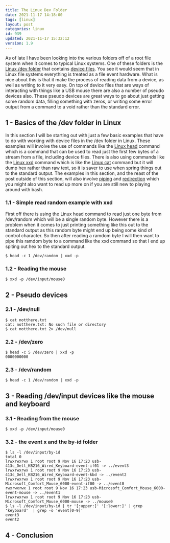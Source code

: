 ```yaml
---
title: The Linux Dev Folder
date: 2021-11-17 14:18:00
tags: [linux]
layout: post
categories: linux
id: 939
updated: 2021-11-17 15:32:12
version: 1.9
---
```


As of late I have been looking into the various folders off of a root file system when it comes to typical Linux systems. One of these folders is the [Linux \/dev folder](https://tldp.org/LDP/sag/html/dev-fs.html) that contains [device files](https://en.wikipedia.org/wiki/Device_file). You see it would seem that in Linux file systems everything is treated as a file event hardware. What is nice about this is that it make the process of reading data from a device, as well as writing to it very easy. On top of device files that are ways of interacting with things like a USB mouse there are also a number of pseudo devices also. These pseudo devices are great ways to go about just getting some random data, filling something with zeros, or writing some error output from a command to a void rather than the standard error.

<!-- more -->


## 1 - Basics of the \/dev folder in Linux

In this section I will be starting out with just a few basic examples that have to do with working with device files in the \/dev folder in Linux. These examples will involve the use of commands like the [Linux head](/2021/03/10/linux-head/) command which is a command that can be used to read just the first few bytes of a stream from a file, including device files. There is also using commands like the [Linux xxd](https://linux.die.net/man/1/xxd) command which is like the [Linux cat](/2020/11/11/linux-cat/) command but it will dump hex rather than raw text, so it is saver to use when spring things out to the standard output. The examples in this section, and the reast of the post outside of this section, will also involve [piping](/2020/10/09/linux-pipe/) and [redirection](/2020/10/02/linux-redirection/) which you might also want to read up more on if you are still new to playing around with bash.

### 1.1 - Simple read random example with xxd

First off there is using the Linux head command to read just one byte from \/dev\/random which will be a single random byte. However there is a problem when it comes to just printing something like this out to the standard output as this random byte might end up being some kind of control character. So then after reading a ramdom byte I will then want to pipe this ramdom byte to a command like the xxd command so that I end up spiting out hex to the standard output.

```
$ head -c 1 /dev/random | xxd -p
```

### 1.2 - Reading the mouse

```
$ xxd -p /dev/input/mouse0
```


## 2 - Pseudo devices

### 2.1 - \/dev\/null

```
$ cat notthere.txt
cat: notthere.txt: No such file or directory
$ cat notthere.txt 2> /dev/null
```

### 2.2 - \/dev\/zero

```
$ head -c 5 /dev/zero | xxd -p
0000000000
```

### 2.3 - \/dev\/random

```
$ head -c 1 /dev/random | xxd -p
```

## 3 - Reading \/dev\/input devices like the mouse and keyboard

### 3.1 - Reading from the mouse

```
$ xxd -p /dev/input/mouse0
```

### 3.2 - the event x and the by-id folder

```
$ ls -l /dev/input/by-id
total 0
lrwxrwxrwx 1 root root 9 Nov 16 17:23 usb-413c_Dell_KB216_Wired_Keyboard-event-if01 -> ../event3
lrwxrwxrwx 1 root root 9 Nov 16 17:23 usb-413c_Dell_KB216_Wired_Keyboard-event-kbd -> ../event2
lrwxrwxrwx 1 root root 9 Nov 16 17:23 usb-Microsoft_Comfort_Mouse_6000-event-if00 -> ../event0
rwxrwxrwx 1 root root 9 Nov 16 17:23 usb-Microsoft_Comfort_Mouse_6000-event-mouse -> ../event1
lrwxrwxrwx 1 root root 9 Nov 16 17:23 usb-Microsoft_Comfort_Mouse_6000-mouse -> ../mouse0
$ ls -l /dev/input/by-id | tr '[:upper:]' '[:lower:]' | grep 'keyboard'  | grep -o 'event[0-9]'
event3
event2
```

## 4 - Conclusion

